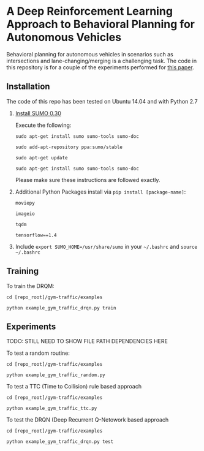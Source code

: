 A Deep Reinforcement Learning Approach to Behavioral Planning for Autonomous Vehicles
=====================================================================================

Behavioral planning for autonomous vehicles in scenarios such as intersections and lane-changing/merging is a challenging task. The code in this repository is for a couple of the experiments performed for [this paper](https://www.overleaf.com/read/djkbmsqqwfgf).

Installation
------------

The code of this repo has been tested on Ubuntu 14.04 and with Python 2.7

1. [Install SUMO 0.30](http://sumo.dlr.de/wiki/Installing)

   Execute the following:

   `sudo apt-get install sumo sumo-tools sumo-doc`

   `sudo add-apt-repository ppa:sumo/stable`

   `sudo apt-get update`

   `sudo apt-get install sumo sumo-tools sumo-doc`

   Please make sure these instructions are followed exactly.

2. Additional Python Packages install via `pip install [package-name]`:

   `moviepy`

   `imageio`

   `tqdm`

   `tensorflow==1.4`

3. Include `export SUMO_HOME=/usr/share/sumo` in your `~/.bashrc` and `source ~/.bashrc`

Training
--------

To train the DRQM:

`cd [repo_root]/gym-traffic/examples`

`python example_gym_traffic_drqn.py train`

Experiments
-----------

TODO: STILL NEED TO SHOW FILE PATH DEPENDENCIES HERE

To test a random routine:

`cd [repo_root]/gym-traffic/examples`

`python example_gym_traffic_random.py`


To test a TTC (Time to Collision) rule based approach

`cd [repo_root]/gym-traffic/examples`

`python example_gym_traffic_ttc.py`


To test the DRQN (Deep Recurrent Q-Netowork based approach

`cd [repo_root]/gym-traffic/examples`

`python example_gym_traffic_drqn.py test`
